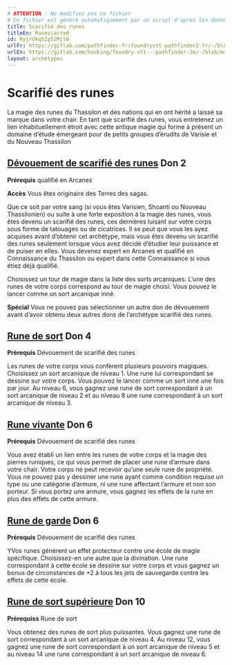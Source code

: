 ```yaml
---
# ATTENTION : Ne modifiez pas ce fichier
# Ce fichier est généré automatiquement par un script d'après les données du module Foundry VTT officiel et de sa traduction
title: Scarifié des runes
titleEn: Runescarred
id: RyjrUkqSIg52Mjl8
urlFr: https://gitlab.com/pathfinder-fr/foundryvtt-pathfinder2-fr/-/blob/master/data/archetypes/RyjrUkqSIg52Mjl8.htm
urlEn: https://gitlab.com/hooking/foundry-vtt---pathfinder-2e/-/blob/master/packs/data/archetypes.db/runescarred.json
layout: archétypes
---
```

# Scarifié des runes

La magie des runes du Thassilon et des nations qui en ont hérité a laissé sa marque dans votre chair. En tant que scarifié des runes, vous entretenez un lien inhabituellement étroit avec cette antique magie qui forme à présent un domaine d’étude émergeant pour de petits groupes d’érudits de Varisie et du Nouveau Thassilon

## [Dévouement de scarifié des runes](../dons/dévouement-de-scarifié-des-runes.md) Don 2

**Prérequis** qualifié en Arcanes

**Accès**  Vous êtes originaire des Terres des sagas.

Que ce soit par votre sang (si vous êtes Varisien, Shoanti ou Nouveau Thassilonien) ou suite à une forte exposition à la magie des runes, vous êtes devenu un scarifié des runes, ces dernières luisant sur votre corps sous forme de tatouages ou de cicatrices. Il se peut que vous les ayez acquises avant d’obtenir cet archétype, mais vous êtes devenu un scarifié des runes seulement lorsque vous avez décidé d’étudier leur puissance et de puiser en elles. Vous devenez expert en Arcanes et qualifié en Connaissance du Thassilon ou expert dans cette Connaissance si vous étiez déjà qualifié.

Choisissez un tour de magie dans la liste des sorts arcaniques. L’une des runes de votre corps correspond au tour de magie choisi. Vous pouvez le lancer comme un sort arcanique inné.

**Spécial** Vous ne pouvez pas sélectionner un autre don de dévouement avant d’avoir obtenu deux autres dons de l’archétype scarifié des runes.

## [Rune de sort](../dons/rune-de-sort.md) Don 4

**Prérequis** Dévouement de scarifié des runes

Les runes de votre corps vous confèrent plusieurs pouvoirs magiques. Choisissez un sort arcanique de niveau 1. Une rune lui correspondant se dessine sur votre corps. Vous pouvez le lancer comme un sort inné une fois par jour. Au niveau 6, vous gagnez une rune de sort correspondant à un sort arcanique de niveau 2 et au niveau 8 une rune correspondant à un sort arcanique de niveau 3.

## [Rune vivante](../dons/rune-vivante.md) Don 6

**Prérequis** Dévouement de scarifié des runes

Vous avez établi un lien entre les runes de votre corps et la magie des pierres runiques, ce qui vous permet de placer une rune d’armure dans votre chair. Votre corps ne peut recevoir qu’une seule rune de propriété. Vous ne pouvez pas y dessiner une rune ayant comme condition requise un type ou une catégorie d’armure, ni une rune affectant l’armure et non son porteur. Si vous portez une armure, vous gagnez les effets de la rune en plus des effets de cette armure.

## [Rune de garde](../dons/rune-de-garde.md) Don 6

**Prérequis** Dévouement de scarifié des runes

YVos runes génèrent un effet protecteur contre une école de magie spécifique. Choisissez-en une autre que la divination. Une rune correspondant à cette école se dessine sur votre corps et vous gagnez un bonus de circonstances de +2 à tous les jets de sauvegarde contre les effets de cette école.

## [Rune de sort supérieure](../dons/rune-de-sort-supérieure.md) Don 10

**Prérequiss** Rune de sort

Vous obtenez des runes de sort plus puissantes. Vous gagnez une rune de sort correspondant à un sort arcanique de niveau 4. Au niveau 12, vous gagnez une rune de sort correspondant à un sort arcanique de niveau 5 et au niveau 14 une rune correspondant à un sort arcanique de niveau 6.
